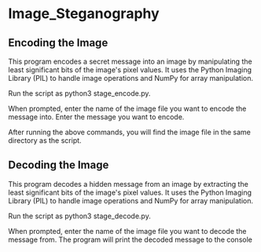 # Image_Steganography

 ## Encoding the Image
 
 This program encodes a secret message into an image by manipulating the least significant bits of the image's pixel values. It uses the Python Imaging Library (PIL) to handle image operations and NumPy for array manipulation. 

Run the script as python3 stage_encode.py.

When prompted, enter the name of the image file you want to encode the message into. Enter the message you want to encode. 

After running the above commands, you will find the image file in the same directory as the script. 

  ## Decoding the Image

  This program decodes a hidden message from an image by extracting the least significant bits of the image's pixel values. It uses the Python Imaging Library (PIL) to handle image operations and NumPy for array manipulation.

  Run the script as python3 stage_decode.py.

  When prompted, enter the name of the image file you want to decode the message from. The program will print the decoded message to the console

